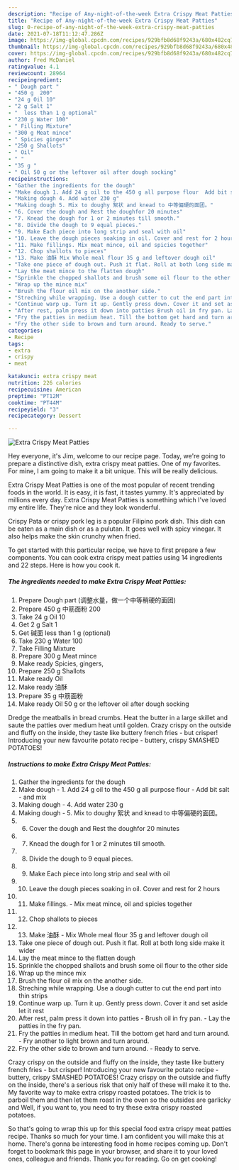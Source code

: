 ```yaml
---
description: "Recipe of Any-night-of-the-week Extra Crispy Meat Patties"
title: "Recipe of Any-night-of-the-week Extra Crispy Meat Patties"
slug: 0-recipe-of-any-night-of-the-week-extra-crispy-meat-patties
date: 2021-07-18T11:12:47.286Z
image: https://img-global.cpcdn.com/recipes/929bfb8d68f9243a/680x482cq70/extra-crispy-meat-patties-recipe-main-photo.jpg
thumbnail: https://img-global.cpcdn.com/recipes/929bfb8d68f9243a/680x482cq70/extra-crispy-meat-patties-recipe-main-photo.jpg
cover: https://img-global.cpcdn.com/recipes/929bfb8d68f9243a/680x482cq70/extra-crispy-meat-patties-recipe-main-photo.jpg
author: Fred McDaniel
ratingvalue: 4.1
reviewcount: 28964
recipeingredient:
- " Dough part "
- "450 g  200"
- "24 g Oil 10"
- "2 g Salt 1"
- "  less than 1 g optional"
- "230 g Water 100"
- " Filling Mixture"
- "300 g Meat mince"
- " Spicies gingers"
- "250 g Shallots"
- " Oil"
- " "
- "35 g "
- " Oil 50 g or the leftover oil after dough socking"
recipeinstructions:
- "Gather the ingredients for the dough"
- "Make dough 1. Add 24 g oil to the 450 g all purpose flour  Add bit salt and mix"
- "Making dough 4. Add water 230 g"
- "Making dough 5. Mix to doughy 絮状 and knead to 中等偏硬的面团。"
- "6. Cover the dough and Rest the doughfor 20 minutes"
- "7. Knead the dough for 1 or 2 minutes till smooth."
- "8. Divide the dough to 9 equal pieces."
- "9. Make Each piece into long strip and seal with oil"
- "10. Leave the dough pieces soaking in oil. Cover and rest for 2 hours"
- "11. Make fillings. Mix meat mince, oil and spicies together"
- "12. Chop shallots to pieces"
- "13. Make 油酥 Mix Whole meal flour 35 g and leftover dough oil"
- "Take one piece of dough out. Push it flat. Roll at both long side make it wider"
- "Lay the meat mince to the flatten dough"
- "Sprinkle the chopped shallots and brush some oil flour to the other side"
- "Wrap up the mince mix"
- "Brush the flour oil mix on the another side."
- "Streching while wrapping. Use a dough cutter to cut the end part into thin strips"
- "Continue warp up. Turn it up. Gently press down. Cover it and set aside let it rest"
- "After rest, palm press it down into patties Brush oil in fry pan. Lay the patties in the fry pan."
- "Fry the patties in medium heat. Till the bottom get hard and turn around. Fry another to light brown and turn around."
- "Fry the other side to brown and turn around. Ready to serve."
categories:
- Recipe
tags:
- extra
- crispy
- meat

katakunci: extra crispy meat 
nutrition: 226 calories
recipecuisine: American
preptime: "PT12M"
cooktime: "PT44M"
recipeyield: "3"
recipecategory: Dessert

---
```



![Extra Crispy Meat Patties](https://img-global.cpcdn.com/recipes/929bfb8d68f9243a/680x482cq70/extra-crispy-meat-patties-recipe-main-photo.jpg)

Hey everyone, it's Jim, welcome to our recipe page. Today, we're going to prepare a distinctive dish, extra crispy meat patties. One of my favorites. For mine, I am going to make it a bit unique. This will be really delicious.

Extra Crispy Meat Patties is one of the most popular of recent trending foods in the world. It is easy, it is fast, it tastes yummy. It's appreciated by millions every day. Extra Crispy Meat Patties is something which I've loved my entire life. They're nice and they look wonderful.

Crispy Pata or crispy pork leg is a popular Filipino pork dish. This dish can be eaten as a main dish or as a pulutan. It goes well with spicy vinegar. It also helps make the skin crunchy when fried.


To get started with this particular recipe, we have to first prepare a few components. You can cook extra crispy meat patties using 14 ingredients and 22 steps. Here is how you cook it.

<!--inarticleads1-->

##### The ingredients needed to make Extra Crispy Meat Patties:

1. Prepare  Dough part (调整水量，做一个中等稍硬的面团)
1. Prepare 450 g 中筋面粉 200
1. Take 24 g Oil 10
1. Get 2 g Salt 1
1. Get  碱面 less than 1 g (optional)
1. Take 230 g Water 100
1. Take  Filling Mixture
1. Prepare 300 g Meat mince
1. Make ready  Spicies, gingers,
1. Prepare 250 g Shallots
1. Make ready  Oil
1. Make ready  油酥
1. Prepare 35 g 中筋面粉
1. Make ready  Oil 50 g or the leftover oil after dough socking


Dredge the meatballs in bread crumbs. Heat the butter in a large skillet and saute the patties over medium heat until golden. Crazy crispy on the outside and fluffy on the inside, they taste like buttery french fries - but crisper! Introducing your new favourite potato recipe - buttery, crispy SMASHED POTATOES! 

<!--inarticleads2-->

##### Instructions to make Extra Crispy Meat Patties:

1. Gather the ingredients for the dough
1. Make dough - 1. Add 24 g oil to the 450 g all purpose flour  - Add bit salt - and mix
1. Making dough - 4. Add water 230 g
1. Making dough - 5. Mix to doughy 絮状 and knead to 中等偏硬的面团。
1. 6. Cover the dough and Rest the doughfor 20 minutes
1. 7. Knead the dough for 1 or 2 minutes till smooth.
1. 8. Divide the dough to 9 equal pieces.
1. 9. Make Each piece into long strip and seal with oil
1. 10. Leave the dough pieces soaking in oil. Cover and rest for 2 hours
1. 11. Make fillings. - Mix meat mince, oil and spicies together
1. 12. Chop shallots to pieces
1. 13. Make 油酥 - Mix Whole meal flour 35 g and leftover dough oil
1. Take one piece of dough out. Push it flat. Roll at both long side make it wider
1. Lay the meat mince to the flatten dough
1. Sprinkle the chopped shallots and brush some oil flour to the other side
1. Wrap up the mince mix
1. Brush the flour oil mix on the another side.
1. Streching while wrapping. Use a dough cutter to cut the end part into thin strips
1. Continue warp up. Turn it up. Gently press down. Cover it and set aside let it rest
1. After rest, palm press it down into patties - Brush oil in fry pan. - Lay the patties in the fry pan.
1. Fry the patties in medium heat. Till the bottom get hard and turn around. - Fry another to light brown and turn around.
1. Fry the other side to brown and turn around. - Ready to serve.


Crazy crispy on the outside and fluffy on the inside, they taste like buttery french fries - but crisper! Introducing your new favourite potato recipe - buttery, crispy SMASHED POTATOES! Crazy crispy on the outside and fluffy on the inside, there&#39;s a serious risk that only half of these will make it to the. My favorite way to make extra crispy roasted potatoes. The trick is to parboil them and then let them roast in the oven so the outsides are garlicky and Well, if you want to, you need to try these extra crispy roasted potatoes. 

So that's going to wrap this up for this special food extra crispy meat patties recipe. Thanks so much for your time. I am confident you will make this at home. There's gonna be interesting food in home recipes coming up. Don't forget to bookmark this page in your browser, and share it to your loved ones, colleague and friends. Thank you for reading. Go on get cooking!
